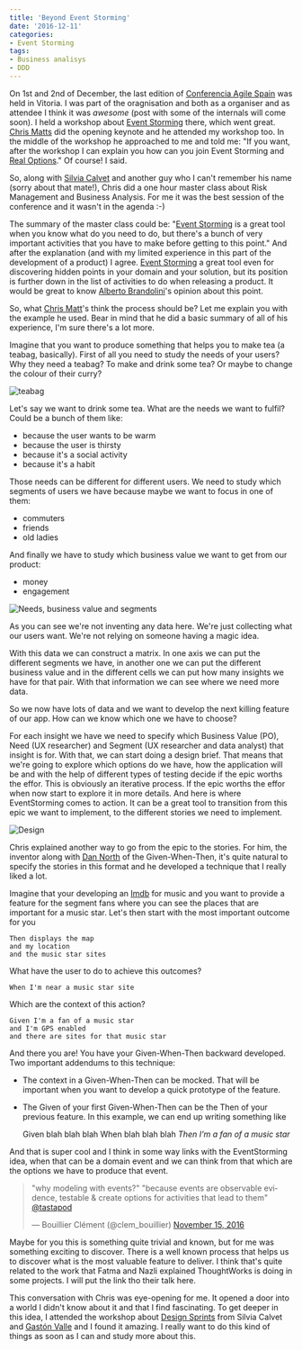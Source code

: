 ```yaml
---
title: 'Beyond Event Storming'
date: '2016-12-11'
categories:
- Event Storming
tags:
- Business analisys
- DDD
---
```

On 1st and 2nd of December, the last edition of [Conferencia Agile Spain](http://cas2016.agile-spain.org/) was held in Vitoria. I was part of the oragnisation and both as a organiser and as attendee I think it was *awesome* (post with some of the internals will come soon). I held a workshop about [Event Storming](http://ziobrando.blogspot.co.uk/2013/11/introducing-event-storming.html) there, which went great. [Chris Matts](https://twitter.com/papachrismatts) did the opening keynote and he attended my workshop too. In the middle of the workshop he approached to me and told me: "If you want, after the workshop I can explain you how can you join Event Storming and [Real Options](https://www.infoq.com/articles/real-options-enhance-agility)." Of course! I said.

So, along with [Silvia Calvet](https://twitter.com/silviacalvet) and another guy who I can't remember his name (sorry about that mate!), Chris did a one hour master class about Risk Management and Business Analysis. For me it was the best session of the conference and it wasn't in the agenda :-)

The summary of the master class could be: "[Event Storming](http://eventstorming.com/) is a great tool when you know what do you need to do, but there's a bunch of very important activities that you have to make before getting to this point." And after the explanation (and with my limited experience in this part of the development of a product) I agree. [Event Storming](https://leanpub.com/introducing_eventstorming) a great tool even for discovering hidden points in your domain and your solution, but its position is further down in the list of activities to do when releasing a product. It would be great to know [Alberto Brandolini](https://twitter.com/ziobrando)'s opinion about this point.

So, what [Chris Matt](https://theitriskmanager.wordpress.com/)'s think the process should be? Let me explain you with the example he used. Bear in mind that he did a basic summary of all of his experience, I'm sure there's a lot more. 

Imagine that you want to produce something that helps you to make tea (a teabag, basically). First of all you need to study the needs of your users? Why they need a teabag? To make and drink some tea? Or maybe to change the colour of their curry?

![teabag](/images/teabag.png)

Let's say we want to drink some tea. What are the needs we want to fulfil? Could be a bunch of them like:

 - because the user wants to be warm
 - because the user is thirsty
 - because it's a social activity
 - because it's a habit

Those needs can be different for different users. We need to study which segments of users we have because maybe we want to focus in one of them:

 - commuters
 - friends
 - old ladies

And finally we have to study which business value we want to get from our product:

 - money 
 - engagement

![Needs, business value and segments](/images/needs.png)

As you can see we're not inventing any data here. We're just collecting what our users want. We're not relying on someone having a magic idea.

With this data we can construct a matrix. In one axis we can put the different segments we have, in another one we can put the different business value and in the different cells we can put how many insights we have for that pair. With that information we can see where we need more data.

So we now have lots of data and we want to develop the next killing feature of our app. How can we know which one we have to choose?

For each insight we have we need to specify which Business Value (PO), Need (UX researcher) and Segment (UX researcher and data analyst) that insight is for. With that, we can start doing a design brief. That means that we're going to explore which options do we have, how the application will be and with the help of different types of testing decide if the epic worths the effor. This is obviously an iterative process. If the epic worths the effor when now start to explore it in more details. And here is where EventStorming comes to action. It can be a great tool to transition from this epic we want to implement, to the different stories we need to implement.

![Design](/images/design.png)

Chris explained another way to go from the epic to the stories. For him, the inventor along with [Dan North](https://www.twitter.com/tastapod) of the Given-When-Then, it's quite natural to specify the stories in this format and he developed a technique that I really liked a lot. 

Imagine that your developing an [Imdb](http://www.imdb.com) for music and you want to provide a feature for the segment fans where you can see the places that are important for a music star. Let's then start with the most important outcome for you

    Then displays the map
    and my location
    and the music star sites

What have the user to do to achieve this outcomes?

    When I'm near a music star site

Which are the context of this action?

    Given I'm a fan of a music star
    and I'm GPS enabled
    and there are sites for that music star

And there you are! You have your Given-When-Then backward developed. Two important addendums to this technique:
 - The context in a Given-When-Then can be mocked. That will be important when you want to develop a quick prototype of the feature.
 - The Given of your first Given-When-Then can be the Then of your previous feature. In this example, we can end up writing something like

    Given blah blah blah
    When blah blah blah
    *Then I'm a fan of a music star*

And that is super cool and I think in some way links with the EventStorming idea, when that can be a domain event and we can think from that which are the options we have to produce that event.

<blockquote class="twitter-tweet" data-lang="en"><p lang="en" dir="ltr">&quot;why modeling with events?&quot; &quot;because events are observable evidence, testable &amp; create options for activities that lead to them&quot; <a href="https://twitter.com/tastapod">@tastapod</a></p>&mdash; Bouillier Clément (@clem_bouillier) <a href="https://twitter.com/clem_bouillier/status/798586783957139456">November 15, 2016</a></blockquote>
<script async src="//platform.twitter.com/widgets.js" charset="utf-8"></script>

Maybe for you this is something quite trivial and known, but for me was something exciting to discover. There is a well known process that helps us to discover what is the most valuable feature to deliver. I think that's quite related to the work that Fatma and Nazli explained ThoughtWorks is doing in some projects. I will put the link tho their talk here.

This conversation with Chris was eye-opening for me. It opened a door into a world I didn't know about it and that I find fascinating. To get deeper in this idea, I attended the workshop about [Design Sprints](http://www.gv.com/sprint/) from Silvia Calvet and [Gastón Valle](https://gastonvalle.com/2016/12/06/mi-primera-cas-como-ponente/) and I found it amazing. I really want to do this kind of things as soon as I can and study more about this.